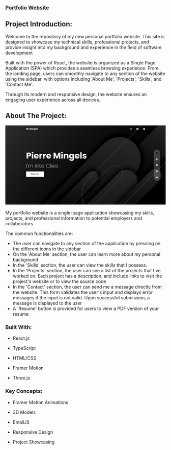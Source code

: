 ### **[Portfolio Website](https://pierre-mingels.vercel.app/)**

## **Project Introduction:**

Welcome to the repository of my new personal portfolio website. This site is designed to showcase my technical skills, professional projects, and provide insight into my background and experience in the field of software development

Built with the power of React, the website is organized as a Single Page Application (SPA) which provides a seamless browsing experience. From the landing page, users can smoothly navigate to any section of the website using the sidebar, with options including 'About Me', 'Projects', 'Skills', and 'Contact Me'.

Through its modern and responsive design, the website ensures an engaging user experience across all devices.


## **About The Project:**

![An image of the home screen of my Portfolio Website](./public/images/PortFolioWebsitePic.png)

My portfolio website is a single-page application showcasing my skills, projects, and professional information to potential employers and collaborators


The common functionalities are:

- The user can navigate to any section of the application by pressing on the different icons in the sidebar
- On the 'About Me' section, the user can learn more about my personal background
- In the 'Skills' section, the user can view the skills that I possess.
- In the 'Projects' section, the user can see a list of the projects that I've worked on. Each project has a description, and include links to visit the project's website or to view the source code
- In the 'Contact' section, the user can send me a message directly from the website. This form validates the user's input and displays error messages if the input is not valid. Upon successful submission, a message is displayed to the user
- A 'Resume' button is provided for users to view a PDF version of your resume


### **Built With:**

- React.js

- TypeScript

- HTML/CSS

- Framer Motion

- Three.js

### **Key Concepts:**

- Framer Motion Animations

- 3D Models

- EmailJS

- Responsive Design

- Project Showcasing